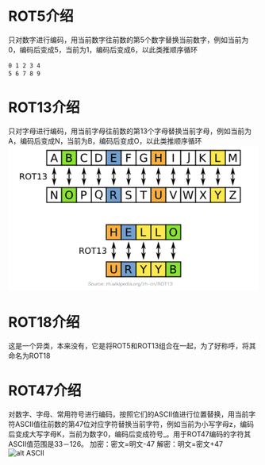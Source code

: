 # ROT5介绍
只对数字进行编码，用当前数字往前数的第5个数字替换当前数字，例如当前为0，编码后变成5，当前为1，编码后变成6，以此类推顺序循环

    0 1 2 3 4
    5 6 7 8 9
# ROT13介绍
只对字母进行编码，用当前字母往前数的第13个字母替换当前字母，例如当前为A，编码后变成N，当前为B，编码后变成O，以此类推顺序循环
![alt ROT13](ROT13.png)
# ROT18介绍
这是一个异类，本来没有，它是将ROT5和ROT13组合在一起，为了好称呼，将其命名为ROT18
# ROT47介绍
对数字、字母、常用符号进行编码，按照它们的ASCII值进行位置替换，用当前字符ASCII值往前数的第47位对应字符替换当前字符，例如当前为小写字母z，编码后变成大写字母K，当前为数字0，编码后变成符号_。用于ROT47编码的字符其ASCII值范围是33－126。
加密：密文=明文-47
解密：明文=密文+47
![alt ASCII](ASCII码0-127.png)